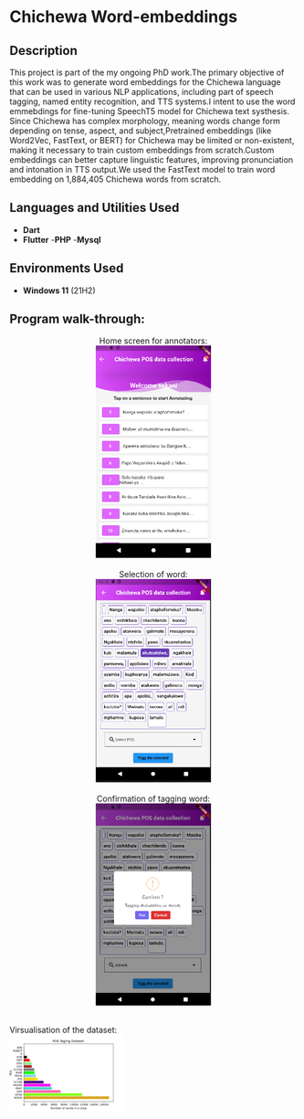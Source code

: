 <h1>Chichewa Word-embeddings</h1>


<h2>Description</h2>
This project is part of the my ongoing PhD work.The primary objective of this work was to generate word embeddings for the Chichewa language that can be used in various NLP applications, including part of speech tagging, named entity recognition, and TTS systems.I intent to use the word emmebdings for fine-tuning SpeechT5 model for Chichewa text systhesis. Since Chichewa has complex morphology, meaning words change form depending on tense, aspect, and subject,Pretrained embeddings (like Word2Vec, FastText, or BERT) for Chichewa may be limited or non-existent, making it necessary to train custom embeddings from scratch.Custom embeddings can better capture linguistic features, improving pronunciation and intonation in TTS output.We used the FastText model to train word embedding on 1,884,405 Chichewa words from scratch.
<br />


<h2>Languages and Utilities Used</h2>

- <b>Dart</b> 
- <b>Flutter</b>
-<b>PHP</b>
-<b>Mysql</b>

<h2>Environments Used </h2>

- <b>Windows 11</b> (21H2)

<h2>Program walk-through:</h2>

<p align="center">
Home screen for annotators: <br/>
<img src="https://github.com/ndebvu/Part-of-speech-dataset-collector/blob/main/Interface_landing%20(1).png" height="50%" width="40%" alt="Disk Sanitization Steps"/>
<br />
<br />Selection of word:  <br/>
<img src="https://github.com/ndebvu/Part-of-speech-dataset-collector/blob/main/Interface_selected.png" height="50%" width="40%" alt="Disk Sanitization Steps"/>
<br />
<br />Confirmation of tagging word: <br/>
<img src="https://github.com/ndebvu/Part-of-speech-dataset-collector/blob/main/interface_confirm%20(1).png" height="50%" width="40%" alt="Disk Sanitization Steps"/>
<br />

<br />Virsualisation of the dataset: <br/>
<img src="https://github.com/ndebvu/Part-of-speech-dataset-collector/blob/main/Pos_visual%20(2).png" height="50%" width="40%" alt="Disk Sanitization Steps"/>
<br />


<!--
 ```diff
- text in red
+ text in green
! text in orange
# text in gray
@@ text in purple (and bold)@@
```
--!>
